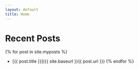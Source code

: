 ```yaml
---
layout: default
title: Home
---
```


# Recent Posts

{% for post in site.myposts %}
* [{{ post.title }}]({{ site.baseurl }}{{ post.url }})
{% endfor %}
